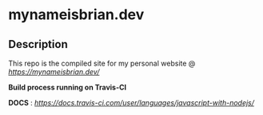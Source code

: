 # mynameisbrian.dev

## Description

This repo is the compiled site for my personal website @ _https://mynameisbrian.dev/_

**Build process running on Travis-CI**

**DOCS** : _https://docs.travis-ci.com/user/languages/javascript-with-nodejs/_

